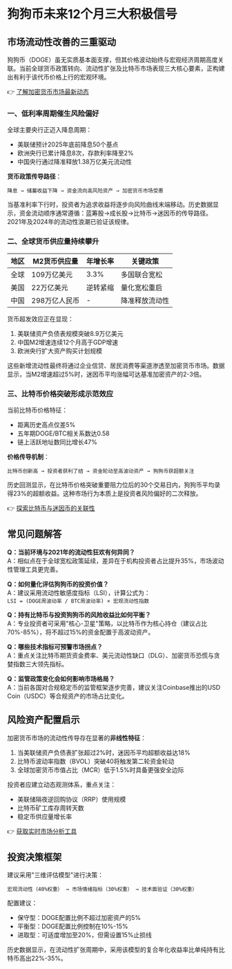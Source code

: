 # 狗狗币未来12个月三大积极信号

## 市场流动性改善的三重驱动

狗狗币（DOGE）虽无实质基本面支撑，但其价格波动始终与宏观经济周期高度关联。当前全球货币政策转向、流动性扩张及比特币市场表现三大核心要素，正构建出有利于该代币价格上行的宏观环境。

👉 [了解加密货币市场最新动态](https://bit.ly/okx_welcome)

### 一、低利率周期催生风险偏好
全球主要央行正迈入降息周期：
- 美联储预计2025年底前降息50个基点
- 欧洲央行已累计降息8次，存款利率降至2%
- 中国央行通过降准释放1.38万亿美元流动性

**货币政策传导路径**：
```
降息 → 储蓄收益下降 → 资金流向高风险资产 → 加密货币市场受惠
```

当基准利率下行时，投资者为追求收益将逐步向风险曲线末端移动。历史数据显示，资金流动顺序通常遵循：蓝筹股→成长股→比特币→迷因币的传导路径。2021年及2024年的流动性浪潮已验证该规律。

### 二、全球货币供应量持续攀升
| 地区   | M2货币供应量 | 年增长率 | 关键政策 |
|--------|--------------|----------|----------|
| 全球   | 109万亿美元  | 3.3%     | 多国联合宽松 |
| 美国   | 22万亿美元   | 逆转紧缩 | 量化宽松重启 |
| 中国   | 298万亿人民币| -        | 降准释放流动性 |

货币超发效应正在显现：
1. 美联储资产负债表规模突破8.9万亿美元
2. 中国M2增速连续12个月高于GDP增速
3. 欧洲央行扩大资产购买计划规模

这些新增流动性最终将通过企业信贷、居民消费等渠道渗透至加密货币市场。数据显示，当M2增速超过5%时，迷因币平均涨幅可达基准加密资产的2-3倍。

### 三、比特币价格突破形成示范效应
当前比特币价格特征：
- 距离历史高点仅差5%
- 五年期DOGE/BTC相关系数达0.58
- 链上活跃地址数同比增长47%

**价格传导机制**：
```
比特币创新高 → 投资者获利了结 → 资金轮动至高波动资产 → 狗狗币获超额关注
```

历史回测显示，在比特币价格突破重要阻力位后的30个交易日内，狗狗币平均录得23%的超额收益。这种市场行为本质上是投资者风险偏好的二次释放。

👉 [探索比特币与迷因币的关联性](https://bit.ly/okx_welcome)

## 常见问题解答
**Q：当前环境与2021年的流动性狂欢有何异同？**  
A：相似点在于全球宽松政策延续，差异在于机构投资者占比提升35%，市场波动性管理工具更完善。

**Q：如何量化评估狗狗币的投资价值？**  
A：建议采用流动性敏感度指标（LSI），计算公式为：  
`LSI = (DOGE周波动率 / BTC周波动率) × 宏观流动性指数`

**Q：持有比特币与投资狗狗币的风险收益比如何平衡？**  
A：专业投资者可采用"核心-卫星"策略，以比特币作为核心持仓（建议占比70%-85%），将不超过15%的资金配置于高波动资产。

**Q：哪些技术指标可预警市场拐点？**  
A：重点关注比特币期货资金费率、美元流动性缺口（DLG）、加密货币恐慌与贪婪指数三大领先指标。

**Q：监管政策变化会如何影响市场格局？**  
A：当前各国对合规稳定币的监管框架逐步完善，建议关注Coinbase推出的USD Coin（USDC）等合规资产的市场占比变化。

## 风险资产配置启示

加密货币市场的流动性传导存在显著的**非线性特征**：
1. 当美联储资产负债表扩张超过2%时，迷因币平均超额收益达18%
2. 比特币波动率指数（BVOL）突破40将触发第二轮资金轮动
3. 全球加密货币市值占比（MCR）低于1.5%时具备更强安全边际

投资者应建立动态观测体系，重点关注：
- 美联储隔夜逆回购协议（RRP）使用规模
- 比特币矿工库存周转天数
- 稳定币供应量增长率

👉 [获取实时市场分析工具](https://bit.ly/okx_welcome)

## 投资决策框架

建议采用"三维评估模型"进行决策：
```
宏观流动性（40%权重） → 市场情绪指标（30%权重） → 技术面验证（30%权重）
```

配置建议：
- 保守型：DOGE配置比例不超过加密资产的5%
- 平衡型：DOGE配置比例控制在10%-15%
- 进取型：可适度增加至20%，但需设置15%止损线

历史数据显示，在流动性扩张周期中，采用该模型的复合年化收益率比单纯持有比特币高出22%-35%。
